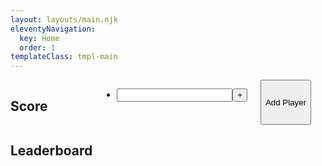 ```yaml
---
layout: layouts/main.njk
eleventyNavigation:
  key: Home
  order: 1
templateClass: tmpl-main
---
```

<div class="row">
<div class="eight columns">
<h2>Score</h2>
  <ul id="updateScores">
  </ul>
  <div id="addPlayersMsg"></div>
  <ul>
    <li><div id="newPlayerContainer"><input type="text" id="newPlayerName"><button class="smallBtn" onclick="addPlayer()">+</button></div></li>
  </ul>
  <button class="button-primary" onclick="document.getElementById('newPlayerContainer').style='visibility:visible;'">Add Player</button>
</div>
<div class="four columns">
<h2>Leaderboard</h2>
<div id="scoreContainer">
    <ul id="scores">
    </ul>
</div>

<ul class="navigation">
</ul>
</div>
</div>
